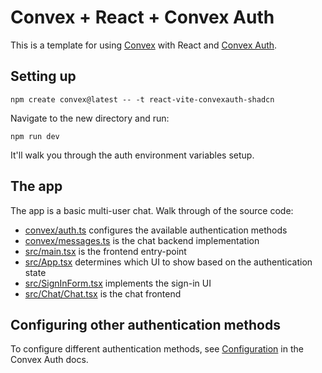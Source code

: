 # Convex + React + Convex Auth

This is a template for using [Convex](https://docs.convex.dev/) with React and [Convex Auth](https://labs.convex.dev/auth).

## Setting up

```
npm create convex@latest -- -t react-vite-convexauth-shadcn
```

Navigate to the new directory and run:

```
npm run dev
```

It'll walk you through the auth environment variables setup.

## The app

The app is a basic multi-user chat. Walk through of the source code:

- [convex/auth.ts](./convex/auth.ts) configures the available authentication methods
- [convex/messages.ts](./convex/messages.ts) is the chat backend implementation
- [src/main.tsx](./src/main.tsx) is the frontend entry-point
- [src/App.tsx](./src/App.tsx) determines which UI to show based on the authentication state
- [src/SignInForm.tsx](./src/SignInForm.tsx) implements the sign-in UI
- [src/Chat/Chat.tsx](./src/Chat/Chat.tsx) is the chat frontend

## Configuring other authentication methods

To configure different authentication methods, see [Configuration](https://labs.convex.dev/auth/config) in the Convex Auth docs.
